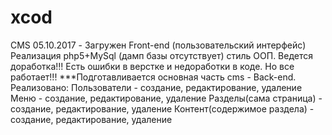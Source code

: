 # xcod
CMS
05.10.2017 - Загружен Front-end (пользовательский интерфейс) Реализация php5+MySql (дамп базы отсутствует) стиль ООП. 
Ведется доработка!!! Есть ошибки в верстке и недоработки в коде. Но все работает!!!
***Подготавливается основная часть cms - Back-end.
   Реализовано: Пользователи - создание, редактирование, удаление
                Меню - создание, редактирование, удаление
                Разделы(сама страница) - создание, редактирование, удаление
                Контент(содержимое раздела) - создание, редактирование, удаление
